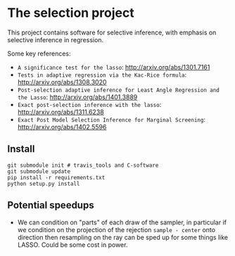 # The selection project

This project contains software for selective inference, with
emphasis on selective inference in regression. 

Some key references:

* `A significance test for the lasso`: http://arxiv.org/abs/1301.7161
* `Tests in adaptive regression via the Kac-Rice formula`: http://arxiv.org/abs/1308.3020
* `Post-selection adaptive inference for Least Angle Regression and the Lasso`:  http://arxiv.org/abs/1401.3889
* `Exact post-selection inference with the lasso`:  http://arxiv.org/abs/1311.6238
* `Exact Post Model Selection Inference for Marginal Screening`: http://arxiv.org/abs/1402.5596

Install
-------


```
git submodule init # travis_tools and C-software
git submodule update
pip install -r requirements.txt
python setup.py install
```

Potential speedups
------------------

- We can condition on "parts" of each draw of the sampler, in particular if we condition on the
projection of the rejection `sample - center` onto direction then resampling on the ray can be sped up for
some things like LASSO. Could be some cost in power.
